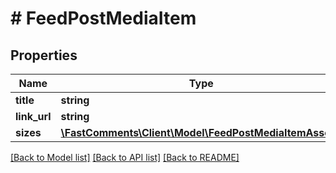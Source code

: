 # # FeedPostMediaItem

## Properties

Name | Type | Description | Notes
------------ | ------------- | ------------- | -------------
**title** | **string** |  | [optional]
**link_url** | **string** |  | [optional]
**sizes** | [**\FastComments\Client\Model\FeedPostMediaItemAsset[]**](FeedPostMediaItemAsset.md) |  |

[[Back to Model list]](../../README.md#models) [[Back to API list]](../../README.md#endpoints) [[Back to README]](../../README.md)

